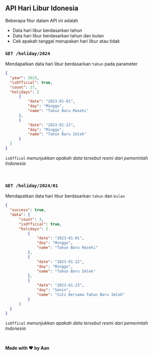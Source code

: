 ## API Hari Libur Idonesia

Beberapa fitur dalam API ini adalah
- Data hari libur berdasarkan tahun
- Data hari libur berdasarkan tahun dan bulan
- Cek apakah tanggal merupakan hari libur atau tidak

### `GET /holiday/2024`
Mendapatkan data hari libur berdasarkan `tahun` pada parameter
  ```json
  {
    "year": 2023,
    "isOfficial": true,
    "count": 27,
    "holidays": [
        {
            "date": "2023-01-01",
            "day": "Minggu",
            "name": "Tahun Baru Masehi"
        },
        {
            "date": "2023-01-22",
            "day": "Minggu",
            "name": "Tahun Baru Imlek"
        }
    ]
  }
 ```
 `isOffical` _menunjukkan apakah data tersebut resmi dari pemerintah Indonesia_

<br>
 
### `GET /holiday/2024/01`
Mendapatkan data hari libur berdasarkan `tahun`  dan `bulan`
  ```json
  {
    "success": true,
    "data": {
        "count": 3,
        "isOfficial": true,
        "holidays": [
            {
                "date": "2023-01-01",
                "day": "Minggu",
                "name": "Tahun Baru Masehi"
            },
            {
                "date": "2023-01-22",
                "day": "Minggu",
                "name": "Tahun Baru Imlek"
            },
            {
                "date": "2023-01-23",
                "day": "Senin",
                "name": "Cuti Bersama Tahun Baru Imlek"
            }
        ]
    }
}
 ```
 `isOffical` _menunjukkan apakah data tersebut resmi dari pemerintah Indonesia_

<br>

**Made with ❤️ by Aan**

